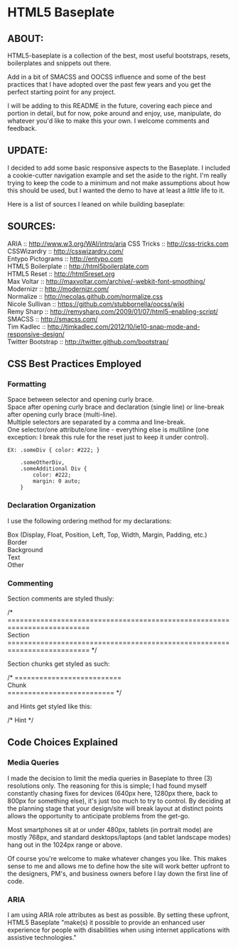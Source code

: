 # HTML5 Baseplate

## ABOUT:

HTML5-baseplate is a collection of the best, most useful bootstraps, resets, boilerplates and snippets out there.

Add in a bit of SMACSS and OOCSS influence and some of the best practices that I have adopted over the past few years and you get the perfect starting point for any project.

I will be adding to this README in the future, covering each piece and portion in detail, but for now, poke around and enjoy, use, manipulate, do whatever you'd like to make this your own. I welcome comments and feedback.

## UPDATE:  

I decided to add some basic responsive aspects to the Baseplate. I included a cookie-cutter navigation example and set the aside to the right. I'm really trying to keep the code to a minimum and not make assumptions about how this should be used, but I wanted the demo to have at least a <em>little</em> life to it.

Here is a list of sources I leaned on while building baseplate:


## SOURCES:

ARIA				:: http://www.w3.org/WAI/intro/aria
CSS Tricks			:: http://css-tricks.com  
CSSWizardry			:: http://csswizardry.com/  
Entypo Pictograms	:: http://entypo.com  
HTML5 Boilerplate	:: http://html5boilerplate.com  
HTML5 Reset			:: http://html5reset.org  
Max Voltar			:: http://maxvoltar.com/archive/-webkit-font-smoothing/  
Modernizr			:: http://modernizr.com/  
Normalize			:: http://necolas.github.com/normalize.css  
Nicole Sullivan		:: https://github.com/stubbornella/oocss/wiki  
Remy Sharp			:: http://remysharp.com/2009/01/07/html5-enabling-script/  
SMACSS				:: http://smacss.com/  
Tim Kadlec			:: http://timkadlec.com/2012/10/ie10-snap-mode-and-responsive-design/  
Twitter Bootstrap	:: http://twitter.github.com/bootstrap/  

## CSS Best Practices Employed

### Formatting 

Space between selector and opening curly brace.  
Space after opening curly brace and declaration (single line) or line-break after opening curly brace (multi-line).    
Multiple selectors are separated by a comma and line-break.  
One selector/one attribute/one line - everything else is multiline (one exception: I break this rule for the reset just to keep it under control).  
  
	EX:	.someDiv { color: #222; }  
	   
		.someOtherDiv,
		.someAdditional Div {
			color: #222;  
			margin: 0 auto;  
		}  
		
### Declaration Organization  

I use the following ordering method for my declarations:  

Box (Display, Float, Position, Left, Top, Width, Margin, Padding, etc.)  
Border  
Background  
Text  
Other  

### Commenting  

Section comments are styled thusly:  

/* 	==========================================================================  
	Section  
   	========================================================================== */   
     
Section chunks get styled as such:  

/* 	==========================  
   	Chunk  
   	========================== */  
   
and Hints get styled like this:  

/* Hint */  

## Code Choices Explained  

### Media Queries  

I made the decision to limit the media queries in Baseplate to three (3) resolutions only. The reasoning for this is simple; I had found myself constantly chasing fixes for devices (640px here, 1280px there, back to 800px for something else), it's just too much to try to control. By deciding at the planning stage that your design/site will break layout at distinct points allows the opportunity to anticipate problems from the get-go.  

Most smartphones sit at or under 480px, tablets (in portrait mode) are mostly 768px, and standard desktops/laptops (and tablet landscape modes) hang out in the 1024px range or above.  

Of course you're welcome to make whatever changes you like. This makes sense to me and allows me to define how the site will work better upfront to the designers, PM's, and business owners before I lay down the first line of code.   

### ARIA  

I am using ARIA role attributes as best as possible. By setting these upfront, HTML5 Baseplate "make(s) it possible to provide an enhanced user experience for people with disabilities when using internet applications with assistive technologies."

